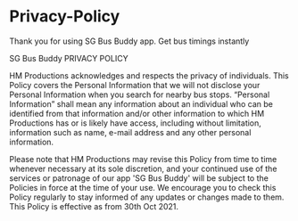 # Privacy-Policy

Thank you for using SG Bus Buddy app. Get bus timings instantly

SG Bus Buddy PRIVACY POLICY

HM Productions acknowledges and respects the privacy of individuals. This Policy covers the Personal Information that we will not 
disclose your Personal Information when you search for nearby bus stops. “Personal Information” shall mean any information about an 
individual who can be identified from that information and/or other information to which HM Productions has or is likely have access, 
including without limitation, information such as name, e-mail address and any other personal information.

Please note that HM Productions may revise this Policy from time to time whenever necessary at its sole discretion, and your continued 
use of the services or patronage of our app 'SG Bus Buddy' will be subject to the Policies in force at the time of your use. We encourage you to check this Policy regularly to stay informed of any updates or changes made to them. This Policy is effective as from 30th Oct 2021.

